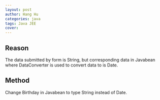 ```yaml
---
layout: post
author: Hang Hu
categories: java
tags: Java JEE 
cover: 
---
```


## Reason

The data submitted by form is String, but corresponding data in Javabean where DataConverter is used to convert data to is Date.
## Method

Change Birthday in Javabean to type String instead of Date.
